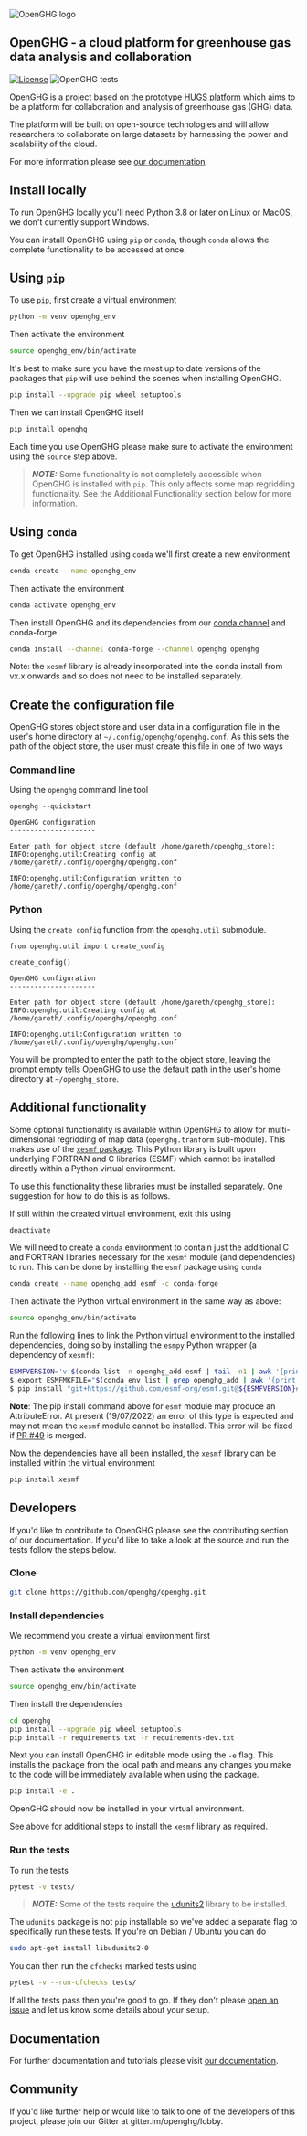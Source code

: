 ![OpenGHG logo](https://github.com/openghg/logo/raw/main/OpenGHG_Logo_Landscape.png)

## OpenGHG - a cloud platform for greenhouse gas data analysis and collaboration

[![License](https://img.shields.io/badge/License-Apache%202.0-blue.svg)](https://opensource.org/licenses/Apache-2.0) ![OpenGHG tests](https://github.com/openghg/openghg/workflows/OpenGHG%20tests/badge.svg?branch=master)

OpenGHG is a project based on the prototype [HUGS platform](https://github.com/hugs-cloud/hugs) which aims to be a platform for collaboration and analysis
of greenhouse gas (GHG) data.

The platform will be built on open-source technologies and will allow researchers to collaborate on large datasets by harnessing the
power and scalability of the cloud.

For more information please see [our documentation](https://docs.openghg.org/).

## Install locally

To run OpenGHG locally you'll need Python 3.8 or later on Linux or MacOS, we don't currently support Windows.

You can install OpenGHG using `pip` or `conda`, though `conda` allows the complete functionality to be accessed at once.

## Using `pip`

To use `pip`, first create a virtual environment

```bash
python -m venv openghg_env
```

Then activate the environment

```bash
source openghg_env/bin/activate
```

It's best to make sure you have the most up to date versions of the packages that `pip` will use behind the scenes when installing OpenGHG.

```bash
pip install --upgrade pip wheel setuptools
```

Then we can install OpenGHG itself

```bash
pip install openghg
```

Each time you use OpenGHG please make sure to activate the environment using the `source` step above.


> **_NOTE:_**  Some functionality is not completely accessible when OpenGHG is installed with `pip`. This only affects some map regridding functionality. See the Additional Functionality section below for more information.

## Using `conda`

To get OpenGHG installed using `conda` we'll first create a new environment

```bash
conda create --name openghg_env
```

Then activate the environment

```bash
conda activate openghg_env
```

Then install OpenGHG and its dependencies from our [conda channel](https://anaconda.org/openghg/openghg)
and conda-forge.

```bash
conda install --channel conda-forge --channel openghg openghg
```

Note: the `xesmf` library is already incorporated into the conda install from vx.x onwards and so does not need to be installed separately.

## Create the configuration file

OpenGHG stores object store and user data in a configuration file in the user's home directory at `~/.config/openghg/openghg.conf`. As this sets the path of the object store, the user must
create this file in one of two ways

### Command line

Using the `openghg` command line tool

```
openghg --quickstart

OpenGHG configuration
---------------------

Enter path for object store (default /home/gareth/openghg_store):
INFO:openghg.util:Creating config at /home/gareth/.config/openghg/openghg.conf

INFO:openghg.util:Configuration written to /home/gareth/.config/openghg/openghg.conf
```

### Python

Using the `create_config` function from the `openghg.util` submodule.

```
from openghg.util import create_config

create_config()

OpenGHG configuration
---------------------

Enter path for object store (default /home/gareth/openghg_store):
INFO:openghg.util:Creating config at /home/gareth/.config/openghg/openghg.conf

INFO:openghg.util:Configuration written to /home/gareth/.config/openghg/openghg.conf
```

You will be prompted to enter the path to the object store, leaving the prompt empty tells OpenGHG to use the default path in the user's home directory at `~/openghg_store`.

## Additional functionality

Some optional functionality is available within OpenGHG to allow for multi-dimensional regridding of map data (`openghg.tranform` sub-module). This makes use of the [`xesmf` package](https://xesmf.readthedocs.io/en/latest/). This Python library is built upon underlying FORTRAN and C libraries (ESMF) which cannot be installed directly within a Python virtual environment.

To use this functionality these libraries must be installed separately. One suggestion for how to do this is as follows.

If still within the created virtual environment, exit this using
```bash
deactivate
```

We will need to create a `conda` environment to contain just the additional C and FORTRAN libraries necessary for the `xesmf` module (and dependencies) to run. This can be done by installing the `esmf` package using `conda`
```bash
conda create --name openghg_add esmf -c conda-forge
```

Then activate the Python virtual environment in the same way as above:
```bash
source openghg_env/bin/activate
```

Run the following lines to link the Python virtual environment to the installed dependencies, doing so by installing the `esmpy` Python wrapper (a dependency of `xesmf`):
```bash
ESMFVERSION='v'$(conda list -n openghg_add esmf | tail -n1 | awk '{print $2}')
$ export ESMFMKFILE="$(conda env list | grep openghg_add | awk '{print $2}')/lib/esmf.mk"
$ pip install "git+https://github.com/esmf-org/esmf.git@${ESMFVERSION}#subdirectory=src/addon/ESMPy/"
```

**Note**: The pip install command above for `esmf` module may produce an AttributeError. At present (19/07/2022) an error of this type is expected and may not mean the `xesmf` module cannot be installed. This error will be fixed if [PR #49](https://github.com/esmf-org/esmf/pull/49) is merged.

Now the dependencies have all been installed, the `xesmf` library can be installed within the virtual environment

```bash
pip install xesmf
```

## Developers

If you'd like to contribute to OpenGHG please see the contributing section of our documentation. If you'd like to take a look at the source and run the tests follow the steps below.

### Clone

```bash
git clone https://github.com/openghg/openghg.git
```

### Install dependencies

We recommend you create a virtual environment first

```bash
python -m venv openghg_env
```

Then activate the environment

```bash
source openghg_env/bin/activate
```

Then install the dependencies

```bash
cd openghg
pip install --upgrade pip wheel setuptools
pip install -r requirements.txt -r requirements-dev.txt
```

Next you can install OpenGHG in editable mode using the `-e` flag. This installs the package from
the local path and means any changes you make to the code will be immediately available when
using the package.

```bash
pip install -e .
```

OpenGHG should now be installed in your virtual environment.

See above for additional steps to install the `xesmf` library as required.

### Run the tests

To run the tests

```bash
pytest -v tests/
```

> **_NOTE:_**  Some of the tests require the [udunits2](https://www.unidata.ucar.edu/software/udunits/) library to be installed.

The `udunits` package is not `pip` installable so we've added a separate flag to specifically run these tests. If you're on Debian / Ubuntu you can do

```bash
sudo apt-get install libudunits2-0
```

You can then run the `cfchecks` marked tests using

```bash
pytest -v --run-cfchecks tests/
```

If all the tests pass then you're good to go. If they don't please [open an issue](https://github.com/openghg/openghg/issues/new) and let us
know some details about your setup.

## Documentation

For further documentation and tutorials please visit [our documentation](https://docs.openghg.org/).

## Community

If you'd like further help or would like to talk to one of the developers of this project, please join
our Gitter at gitter.im/openghg/lobby.

